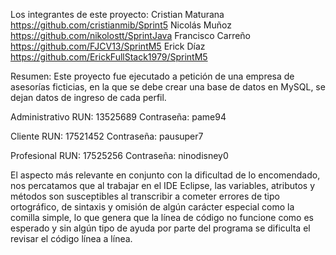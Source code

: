 Los integrantes de este proyecto:
Cristian Maturana      https://github.com/cristianmib/Sprint5
Nicolás Muñoz          https://github.com/nikolostt/SprintJava
Francisco Carreño      https://github.com/FJCV13/SprintM5
Erick Díaz             https://github.com/ErickFullStack1979/SprintM5

Resumen: Este proyecto fue ejecutado a petición de una empresa de asesorías ficticias, en la que se debe crear una base de datos
en MySQL, se dejan datos de ingreso de cada perfil.

Administrativo
RUN: 13525689
Contraseña: pame94

Cliente
RUN: 17521452
Contraseña: pausuper7

Profesional
RUN: 17525256
Contraseña: ninodisney0

El aspecto más relevante en conjunto con la dificultad de lo encomendado, nos percatamos que al trabajar en el IDE Eclipse,
las variables, atributos y métodos son susceptibles al transcribir a cometer errores de tipo ortográfico, de sintaxis y omisión
de algún carácter especial como la comilla simple, lo que genera que la línea de código no funcione como es esperado y sin algún
tipo de ayuda por parte del programa se dificulta el revisar el código línea a línea.

